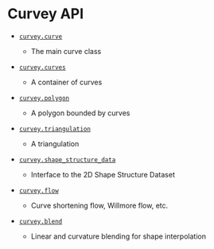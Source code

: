 # Curvey API

- [`curvey.curve`](curve.md)
    - The main curve class

- [`curvey.curves`](curves.md)
    - A container of curves

- [`curvey.polygon`](polygon.md)
    - A polygon bounded by curves

- [`curvey.triangulation`](triangulation.md)
    - A triangulation

- [`curvey.shape_structure_data`](shape_structure_dataset.md)
    - Interface to the 2D Shape Structure Dataset

- [`curvey.flow`](flow.md)
    - Curve shortening flow, Willmore flow, etc.

- [`curvey.blend`](blend.md)
    - Linear and curvature blending for shape interpolation
